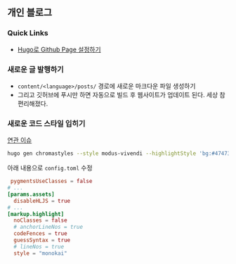 ## 개인 블로그

### Quick Links
- [Hugo로 Github Page 설정하기](https://gohugo.io/hosting-and-deployment/hosting-on-github/)

### 새로운 글 발행하기
- `content/<language>/posts/` 경로에 새로운 마크다운 파일 생성하기
- 그리고 깃허브에 푸시만 하면 자동으로 빌드 후 웹사이트가 업데이트 된다. 세상 참 편리해졌다.

### 새로운 코드 스타일 입히기
[연관 이슈](https://github.com/adityatelange/hugo-PaperMod/issues/1241)

```sh
hugo gen chromastyles --style modus-vivendi --highlightStyle 'bg:#474733' > assets/css/extended/modus-vivendi.css
```

아래 내용으로 `config.toml` 수정
```toml
 pygmentsUseClasses = false
# ...
[params.assets]
  disableHLJS = true
# ...
[markup.highlight]
  noClasses = false
  # anchorLineNos = true
  codeFences = true
  guessSyntax = true
  # lineNos = true
  style = "monokai"
```